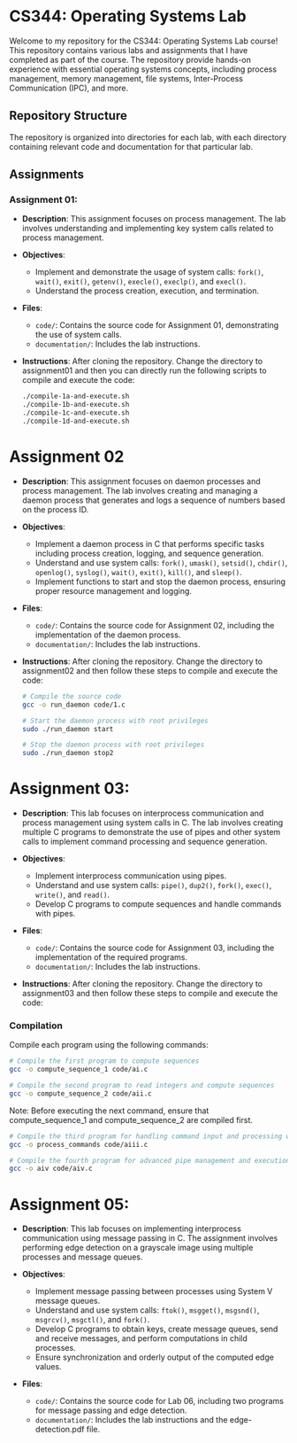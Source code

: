 # CS344: Operating Systems Lab

Welcome to my repository for the CS344: Operating Systems Lab course! This repository contains various labs and assignments that I have completed as part of the course. The repository provide hands-on experience with essential operating systems concepts, including process management, memory management, file systems, Inter-Process Communication (IPC), and more.

## Repository Structure

The repository is organized into directories for each lab, with each directory containing relevant code and documentation for that particular lab.

## Assignments

### Assignment 01:

- **Description**: This assignment focuses on process management. The lab involves understanding and implementing key system calls related to process management.

- **Objectives**:
  - Implement and demonstrate the usage of system calls: `fork()`, `wait()`, `exit()`, `getenv()`, `execle()`, `execlp()`, and `execl()`.
  - Understand the process creation, execution, and termination.

- **Files**:
  - `code/`: Contains the source code for Assignment 01, demonstrating the use of system calls.
  - `documentation/`: Includes the lab instructions.

- **Instructions**:
  After cloning the repository. Change the directory to assignment01 and then you can directly run the following scripts to compile and execute the code:

  ```bash
  ./compile-1a-and-execute.sh
  ./compile-1b-and-execute.sh
  ./compile-1c-and-execute.sh
  ./compile-1d-and-execute.sh

# Assignment 02

- **Description**: This assignment focuses on daemon processes and process management. The lab involves creating and managing a daemon process that generates and logs a sequence of numbers based on the process ID.

- **Objectives**:
  - Implement a daemon process in C that performs specific tasks including process creation, logging, and sequence generation.
  - Understand and use system calls: `fork()`, `umask()`, `setsid()`, `chdir()`, `openlog()`, `syslog()`, `wait()`, `exit()`, `kill()`, and `sleep()`.
  - Implement functions to start and stop the daemon process, ensuring proper resource management and logging.

- **Files**:
  - `code/`: Contains the source code for Assignment 02, including the implementation of the daemon process.
  - `documentation/`: Includes the lab instructions.

- **Instructions**:
  After cloning the repository. Change the directory to assignment02 and then follow these steps to compile and execute the code:

  ```bash
  # Compile the source code
  gcc -o run_daemon code/1.c

  # Start the daemon process with root privileges
  sudo ./run_daemon start

  # Stop the daemon process with root privileges
  sudo ./run_daemon stop2
  ```

# Assignment 03:
- **Description**: This lab focuses on interprocess communication and process management using system calls in C. The lab involves creating multiple C programs to demonstrate the use of pipes and other system calls to implement command processing and sequence generation.

- **Objectives**:
  - Implement interprocess communication using pipes.
  - Understand and use system calls: `pipe()`, `dup2()`, `fork()`, `exec()`, `write()`, and `read()`.
  - Develop C programs to compute sequences and handle commands with pipes.

- **Files**:
  - `code/`: Contains the source code for Assignment 03, including the implementation of the required programs.
  - `documentation/`: Includes the lab instructions.

- **Instructions**:
  After cloning the repository. Change the directory to assignment03 and then follow these steps to compile and execute the code:

### Compilation
  Compile each program using the following commands:
  ```bash
  # Compile the first program to compute sequences
  gcc -o compute_sequence_1 code/ai.c

  # Compile the second program to read integers and compute sequences
  gcc -o compute_sequence_2 code/aii.c
  ```


Note: Before executing the next command, ensure that compute_sequence_1 and compute_sequence_2 are compiled first.
```Bash
# Compile the third program for handling command input and processing with pipes
gcc -o process_commands code/aiii.c

# Compile the fourth program for advanced pipe management and execution
gcc -o aiv code/aiv.c
```

# Assignment 05:

- **Description**: This lab focuses on implementing interprocess communication using message passing in C. The assignment involves performing edge detection on a grayscale image using multiple processes and message queues.

- **Objectives**:
  - Implement message passing between processes using System V message queues.
  - Understand and use system calls: `ftok()`, `msgget()`, `msgsnd()`, `msgrcv()`, `msgctl()`, and `fork()`.
  - Develop C programs to obtain keys, create message queues, send and receive messages, and perform computations in child processes.
   - Ensure synchronization and orderly output of the computed edge values.


- **Files**:
  - `code/`: Contains the source code for Lab 06, including two programs for message passing and edge detection.
  - `documentation/`: Includes the lab instructions and the edge-detection.pdf file.
